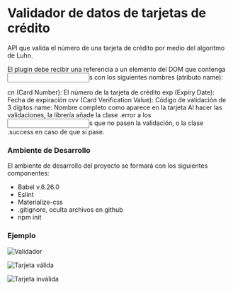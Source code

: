 # Validador de datos de tarjetas de crédito

API que valida el número de una tarjeta de crédito por medio del algoritmo de Luhn.

El plugin debe recibir una referencia a un elemento del DOM que contenga <input>s con los siguientes nombres (atributo name):

cn (Card Number): El número de la tarjeta de crédito
exp (Expiry Date): Fecha de expiración
cvv (Card Verification Value): Código de validación de 3 dígitos
name: Nombre completo como aparece en la tarjeta
Al hacer las validaciones, la librería añade la clase .error a los <input>s que no pasen la validación, o la clase .success en caso de que sí pase.


### Ambiente de Desarrollo

El ambiente de desarrollo del proyecto se formará con los siguientes componentes:

- Babel v.6.26.0
- Eslint 
- Materialize-css
- .gitignore, oculta archivos en github
- npm init

### Ejemplo

![Validador](http://drive.google.com/uc?export=view&id=1aG2n-ngG_BMFNHVnn9viVQrOC-gI8com/view?usp=sharing)

![Tarjeta válida](http://drive.google.com/uc?export=view&id=1i7yX97wjcx0-siusTrYdGbGfDqH9KBoe/view?usp=sharing)

![Tarjeta inválida](http://drive.google.com/uc?export=view&id=1mwA91zDktgfcNVeTl_sv1Ldvcscau-7a/view?usp=sharing)

